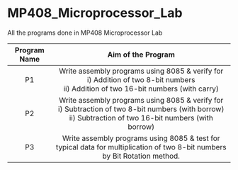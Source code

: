 # MP408_Microprocessor_Lab
All the programs done in MP408 Microprocessor Lab

|Program Name|Aim of the Program|
|:----------:|:----------------:|
|P1|Write assembly programs using 8085 & verify for<br /> i) Addition of two 8-bit numbers<br /> ii) Addition of two 16-bit numbers (with carry)|
|P2|Write assembly programs using 8085 & verify for<br /> i) Subtraction of two 8-bit numbers (with borrow)<br /> ii) Subtraction of two 16-bit numbers (with borrow)|
|P3|Write assembly programs using 8085 & test for typical data for multiplication of two 8-bit numbers by Bit Rotation method.|
